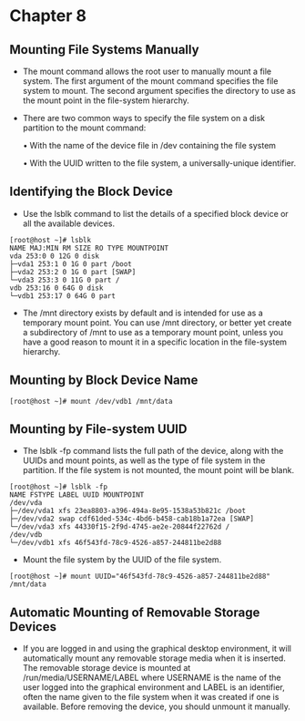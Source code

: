 # Chapter 8

## Mounting File Systems Manually
- The mount command allows the root user to manually mount a file system. The first argument
of the mount command specifies the file system to mount. The second argument specifies the
directory to use as the mount point in the file-system hierarchy.

- There are two common ways to specify the file system on a disk partition to the mount command:

  • With the name of the device file in /dev containing the file system

  • With the UUID written to the file system, a universally-unique identifier.

## Identifying the Block Device

- Use the lsblk command to list the details of a specified block device or all the available devices.
```
[root@host ~]# lsblk
NAME MAJ:MIN RM SIZE RO TYPE MOUNTPOINT
vda 253:0 0 12G 0 disk
├─vda1 253:1 0 1G 0 part /boot
├─vda2 253:2 0 1G 0 part [SWAP]
└─vda3 253:3 0 11G 0 part /
vdb 253:16 0 64G 0 disk
└─vdb1 253:17 0 64G 0 part
```
- The /mnt directory exists by
default and is intended for use as a temporary mount point.
You can use /mnt directory, or better yet create a subdirectory of /mnt to use as a temporary
mount point, unless you have a good reason to mount it in a specific location in the file-system
hierarchy.

## Mounting by Block Device Name

```
[root@host ~]# mount /dev/vdb1 /mnt/data
```

## Mounting by File-system UUID

- The lsblk -fp command lists the full path of the device, along with the UUIDs and mount
points, as well as the type of file system in the partition. If the file system is not mounted, the
mount point will be blank.

```
[root@host ~]# lsblk -fp
NAME FSTYPE LABEL UUID MOUNTPOINT
/dev/vda
├─/dev/vda1 xfs 23ea8803-a396-494a-8e95-1538a53b821c /boot
├─/dev/vda2 swap cdf61ded-534c-4bd6-b458-cab18b1a72ea [SWAP]
└─/dev/vda3 xfs 44330f15-2f9d-4745-ae2e-20844f22762d /
/dev/vdb
└─/dev/vdb1 xfs 46f543fd-78c9-4526-a857-244811be2d88

```
- Mount the file system by the UUID of the file system.

```
[root@host ~]# mount UUID="46f543fd-78c9-4526-a857-244811be2d88" /mnt/data
```
## Automatic Mounting of Removable Storage Devices

- If you are logged in and using the graphical desktop environment, it will automatically mount any
removable storage media when it is inserted.
The removable storage device is mounted at /run/media/USERNAME/LABEL where USERNAME
is the name of the user logged into the graphical environment and LABEL is an identifier, often the
name given to the file system when it was created if one is available.
Before removing the device, you should unmount it manually.
